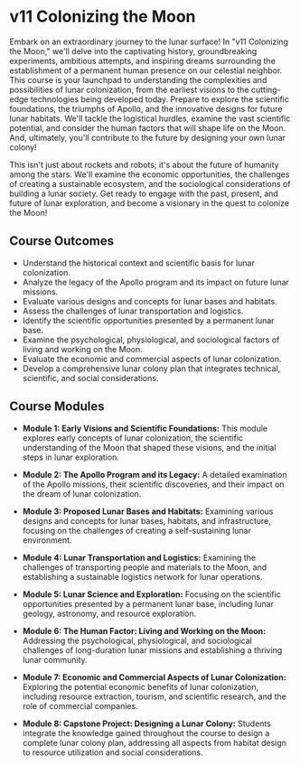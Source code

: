 # v11 Colonizing the Moon

Embark on an extraordinary journey to the lunar surface! In "v11 Colonizing the Moon," we'll delve into the captivating history, groundbreaking experiments, ambitious attempts, and inspiring dreams surrounding the establishment of a permanent human presence on our celestial neighbor. This course is your launchpad to understanding the complexities and possibilities of lunar colonization, from the earliest visions to the cutting-edge technologies being developed today. Prepare to explore the scientific foundations, the triumphs of Apollo, and the innovative designs for future lunar habitats. We'll tackle the logistical hurdles, examine the vast scientific potential, and consider the human factors that will shape life on the Moon. And, ultimately, you'll contribute to the future by designing your own lunar colony!

This isn't just about rockets and robots; it's about the future of humanity among the stars. We'll examine the economic opportunities, the challenges of creating a sustainable ecosystem, and the sociological considerations of building a lunar society. Get ready to engage with the past, present, and future of lunar exploration, and become a visionary in the quest to colonize the Moon!

## Course Outcomes

*   Understand the historical context and scientific basis for lunar colonization.
*   Analyze the legacy of the Apollo program and its impact on future lunar missions.
*   Evaluate various designs and concepts for lunar bases and habitats.
*   Assess the challenges of lunar transportation and logistics.
*   Identify the scientific opportunities presented by a permanent lunar base.
*   Examine the psychological, physiological, and sociological factors of living and working on the Moon.
*   Evaluate the economic and commercial aspects of lunar colonization.
*   Develop a comprehensive lunar colony plan that integrates technical, scientific, and social considerations.

## Course Modules

*   **Module 1: Early Visions and Scientific Foundations:** This module explores early concepts of lunar colonization, the scientific understanding of the Moon that shaped these visions, and the initial steps in lunar exploration.

*   **Module 2: The Apollo Program and its Legacy:** A detailed examination of the Apollo missions, their scientific discoveries, and their impact on the dream of lunar colonization.

*   **Module 3: Proposed Lunar Bases and Habitats:** Examining various designs and concepts for lunar bases, habitats, and infrastructure, focusing on the challenges of creating a self-sustaining lunar environment.

*   **Module 4: Lunar Transportation and Logistics:** Examining the challenges of transporting people and materials to the Moon, and establishing a sustainable logistics network for lunar operations.

*   **Module 5: Lunar Science and Exploration:** Focusing on the scientific opportunities presented by a permanent lunar base, including lunar geology, astronomy, and resource exploration.

*   **Module 6: The Human Factor: Living and Working on the Moon:** Addressing the psychological, physiological, and sociological challenges of long-duration lunar missions and establishing a thriving lunar community.

*   **Module 7: Economic and Commercial Aspects of Lunar Colonization:** Exploring the potential economic benefits of lunar colonization, including resource extraction, tourism, and scientific research, and the role of commercial companies.

*   **Module 8: Capstone Project: Designing a Lunar Colony:** Students integrate the knowledge gained throughout the course to design a complete lunar colony plan, addressing all aspects from habitat design to resource utilization and social considerations.
